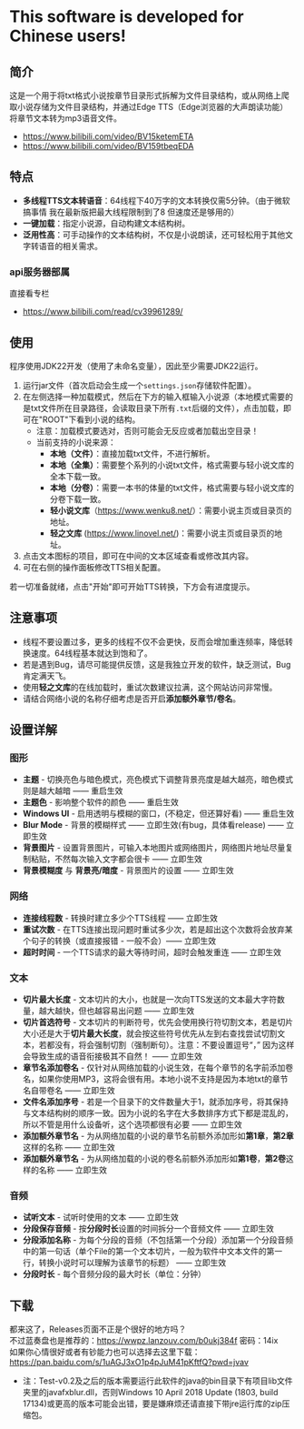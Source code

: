 # This software is developed for Chinese users!

## 简介

这是一个用于将txt格式小说按章节目录形式拆解为文件目录结构，或从网络上爬取小说存储为文件目录结构，并通过Edge TTS（Edge浏览器的大声朗读功能）将章节文本转为mp3语音文件。
- <https://www.bilibili.com/video/BV15ketemETA>
- <https://www.bilibili.com/video/BV159tbeqEDA>

## 特点

- **多线程TTS文本转语音**：64线程下40万字的文本转换仅需5分钟。（由于微软搞事情 我在最新版把最大线程限制到了8 但速度还是够用的）
- **一键加载**：指定小说源，自动构建文本结构树。
- **泛用性高**：可手动操作的文本结构树，不仅是小说朗读，还可轻松用于其他文字转语音的相关需求。

### api服务器部属
直接看专栏
- <https://www.bilibili.com/read/cv39961289/>

## 使用

程序使用JDK22开发（使用了未命名变量），因此至少需要JDK22运行。

1. 运行jar文件（首次启动会生成一个`settings.json`存储软件配置）。
2. 在左侧选择一种加载模式，然后在下方的输入框输入小说源（本地模式需要的是txt文件所在目录路径，会读取目录下所有`.txt`后缀的文件），点击加载，即可在"ROOT"下看到小说的结构。
    - 注意：加载模式要选对，否则可能会无反应或者加载出空目录！
    - 当前支持的小说来源：
      - **本地（文件）**：直接加载txt文件，不进行解析。
      - **本地（全集）**：需要整个系列的小说txt文件，格式需要与轻小说文库的全本下载一致。
      - **本地（分卷）**：需要一本书的体量的txt文件，格式需要与轻小说文库的分卷下载一致。
      - **轻小说文库**（<https://www.wenku8.net/>）：需要小说主页或目录页的地址。
      - **轻之文库** (<https://www.linovel.net/>)：需要小说主页或目录页的地址。
4. 点击文本图标的项目，即可在中间的文本区域查看或修改其内容。
5. 可在右侧的操作面板修改TTS相关配置。

若一切准备就绪，点击"开始"即可开始TTS转换，下方会有进度提示。

## 注意事项

- 线程不要设置过多，更多的线程不仅不会更快，反而会增加重连频率，降低转换速度。64线程基本就达到饱和了。
- 若是遇到Bug，请尽可能提供反馈，这是我独立开发的软件，缺乏测试，Bug肯定满天飞。
- 使用**轻之文库**的在线加载时，重试次数建议拉满，这个网站访问非常慢。
- 请结合网络小说的名称仔细考虑是否开启**添加额外章节/卷名**。

## 设置详解

### 图形

- **主题** - 切换亮色与暗色模式，亮色模式下调整背景亮度是越大越亮，暗色模式则是越大越暗 —— 重启生效
- **主题色** - 影响整个软件的颜色 —— 重启生效
- **Windows UI** - 启用透明与模糊的窗口，(不稳定，但还算好看) —— 重启生效
- **Blur Mode** - 背景的模糊样式 —— 立即生效(有bug，具体看release) —— 立即生效
- **背景图片** - 设置背景图片，可输入本地图片或网络图片，网络图片地址尽量复制粘贴，不然每次输入文字都会很卡 —— 立即生效
- **背景模糊度** 与 **背景亮/暗度** - 背景图片的设置 —— 立即生效

### 网络

- **连接线程数** - 转换时建立多少个TTS线程 —— 立即生效
- **重试次数** - 在TTS连接出现问题时重试多少次，若是超出这个次数将会放弃某个句子的转换（或直接报错 - 一般不会）—— 立即生效
- **超时时间** - 一个TTS请求的最大等待时间，超时会触发重连 —— 立即生效

### 文本

- **切片最大长度** - 文本切片的大小，也就是一次向TTS发送的文本最大字符数量，越大越快，但也越容易出问题 —— 立即生效
- **切片首选符号** - 文本切片的判断符号，优先会使用换行符切割文本，若是切片大小还是大于**切片最大长度**，就会按这些符号优先从左到右查找尝试切割文本，若都没有，将会强制切割（强制断句）。注意：不要设置逗号“，” 因为这样会导致生成的语音衔接极其不自然！ —— 立即生效
- **章节名添加卷名** - 仅针对从网络加载的小说生效，在每个章节的名字前添加卷名，如果你使用MP3，这将会很有用。本地小说不支持是因为本地txt的章节名自带卷名 —— 立即生效
- **文件名添加序号** - 若是一个目录下的文件数量大于1，就添加序号，将其保持与文本结构树的顺序一致。因为小说的名字在大多数排序方式下都是混乱的，所以不管是用什么设备听，这个选项都很有必要 —— 立即生效
- **添加额外章节名** - 为从网络加载的小说的章节名前额外添加形如**第1章**，**第2章**这样的名称 —— 立即生效
- **添加额外章节名** - 为从网络加载的小说的卷名前额外添加形如**第1卷**，**第2卷**这样的名称 —— 立即生效

### 音频
- **试听文本** - 试听时使用的文本 —— 立即生效
- **分段保存音频** - 按**分段时长**设置的时间拆分一个音频文件 —— 立即生效
- **分段添加名称** - 为每个分段的音频（不包括第一个分段）添加第一个分段音频中的第一句话（单个File的第一个文本切片，一般为软件中文本文件的第一行，转换小说时可以理解为该章节的标题） —— 立即生效
- **分段时长** - 每个音频分段的最大时长（单位：分钟）

## 下载

都来这了，Releases页面不正是个很好的地方吗？\
不过蓝奏盘也是推荐的：<https://wwpz.lanzouv.com/b0ukj384f> 密码：14ix\
如果你心情很好或者有钞能力也可以选择去这里下载：<https://pan.baidu.com/s/1uAGJ3xO1p4pJuM41pKftfQ?pwd=jvav>
- 注：Test-v0.2及之后的版本需要运行此软件的java的bin目录下有项目lib文件夹里的javafxblur.dll，否则Windows 10 April 2018 Update (1803, build 17134)或更高的版本可能会出错，要是嫌麻烦还请直接下带jre运行库的zip压缩包。
